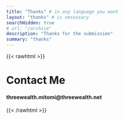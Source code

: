 ```yaml
---
title: "Thanks" # in any language you want
layout: "thanks" # is necessary
searchHidden: true
# url: "/archive"
description: "Thanks for the submission"
summary: "thanks"
---
```


{{< rawhtml >}}

<h1>Contact Me</h1>

<i data-feather="mail" width="100" height="100" stroke-width="2"></i>

<h4>threewealth.mitomi@threewealth.net</h4>

{{< /rawhtml >}}
